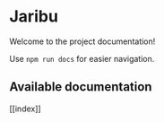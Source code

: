 # Jaribu

Welcome to the project documentation!

Use `npm run docs` for easier navigation.

## Available documentation

[[index]]
